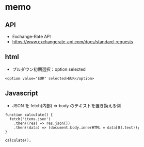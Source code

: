 # memo

## API

- Exchange-Rate API
- https://www.exchangerate-api.com/docs/standard-requests

## html

- プルダウン初期選択：option selected

```
<option value="EUR" selected>EUR</option>
```

## Javascript

- JSON を fetch(内部) => body のテキストを置き換える例

```
function calculate() {
  fetch('items.json')
    .then((res) => res.json())
    .then((data) => (document.body.innerHTML = data[0].text));
}

calculate();

```
